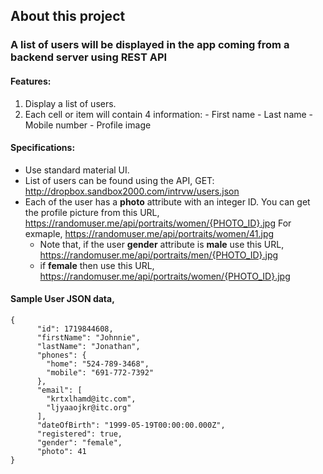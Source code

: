 About this project
-
### A list of users will be displayed in the app coming from a backend server using REST API

#### Features: 

1. Display a list of users.
2. Each cell or item will contain 4 information: 
       - First name 
       - Last name 
       - Mobile number 
       - Profile image 


#### Specifications: 

 - Use standard material UI.
 - List of users can be found using the API, GET: http://dropbox.sandbox2000.com/intrvw/users.json 
 - Each of the user has a **photo** attribute with an integer ID. You can get the profile picture from this URL, 
https://randomuser.me/api/portraits/women/{PHOTO_ID}.jpg
For exmaple, https://randomuser.me/api/portraits/women/41.jpg
    - Note that, if the user **gender** attribute is **male** use this URL, 
https://randomuser.me/api/portraits/men/{PHOTO_ID}.jpg
    - if **female** then use this URL, 
https://randomuser.me/api/portraits/women/{PHOTO_ID}.jpg


#### Sample User JSON data,

```
{
      "id": 1719844608,
      "firstName": "Johnnie",
      "lastName": "Jonathan",
      "phones": {
        "home": "524-789-3468",
        "mobile": "691-772-7392"
      },
      "email": [
        "krtxlhamd@itc.com",
        "ljyaaojkr@itc.org"
      ],
      "dateOfBirth": "1999-05-19T00:00:00.000Z",
      "registered": true,
      "gender": "female",
      "photo": 41
}
